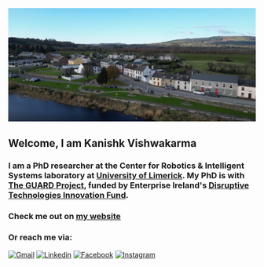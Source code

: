 <img src="DJI-blue-boat.png" width="2500px">

## Welcome, I am Kanishk Vishwakarma


### I am a PhD researcher at the Center for Robotics & Intelligent Systems laboratory at [University of Limerick](https://www.ul.ie/). My PhD is with [The GUARD Project](https://theguardproject.com/), funded by Enterprise Ireland's [Disruptive Technologies Innovation Fund](https://enterprise.gov.ie/en/what-we-do/innovation-research-development/disruptive-technologies-innovation-fund/).

### Check me out on [my website](http://kanishkanarch.github.io/)

### Or reach me via:

[![Gmail](https://img.shields.io/badge/Gmail-D14836?style=for-the-badge&logo=gmail&logoColor=white)](mailto:kanishkanarch@gmail.com)
[![Linkedin](https://img.shields.io/badge/LinkedIn-0077B5?style=for-the-badge&logo=linkedin&logoColor=white)](https://www.linkedin.com/in/kanishkanarch/)
[![Facebook](https://img.shields.io/badge/Facebook-1877F2?style=for-the-badge&logo=facebook&logoColor=white)](https://www.facebook.com/kanishkanarch)
[![Instagram](https://img.shields.io/badge/Instagram-E4405F?style=for-the-badge&logo=instagram&logoColor=white)](https://www.instagram.com/kanishkanarch)
